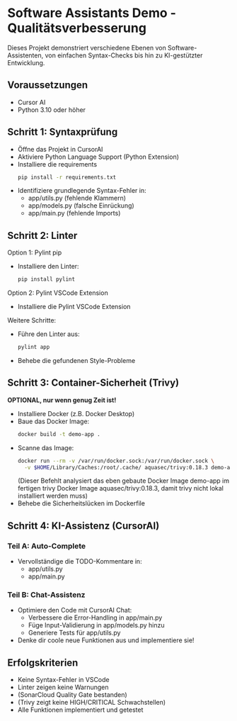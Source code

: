 # Software Assistants Demo - Qualitätsverbesserung

Dieses Projekt demonstriert verschiedene Ebenen von Software-Assistenten, von einfachen Syntax-Checks bis hin zu KI-gestützter Entwicklung.

## Voraussetzungen
- Cursor AI 
- Python 3.10 oder höher

## Schritt 1:  Syntaxprüfung
- Öffne das Projekt in CursorAI
- Aktiviere Python Language Support (Python Extension)
- Installiere die requirements
  ```bash
  pip install -r requirements.txt
  ```
- Identifiziere grundlegende Syntax-Fehler in:
  - app/utils.py (fehlende Klammern)
  - app/models.py (falsche Einrückung)
  - app/main.py (fehlende Imports)

## Schritt 2: Linter

Option 1: Pylint pip
- Installiere den Linter:
  ```bash
  pip install pylint
  ```
Option 2: Pylint VSCode Extension
- Installiere die Pylint VSCode Extension

Weitere Schritte:
- Führe den Linter aus:
  ```bash
  pylint app
  ```
- Behebe die gefundenen Style-Probleme

## Schritt 3: Container-Sicherheit (Trivy)
**OPTIONAL, nur wenn genug Zeit ist!**
- Installiere Docker (z.B. Docker Desktop)
- Baue das Docker Image:
  ```bash
  docker build -t demo-app .
  ```
- Scanne das Image:
  ```bash
  docker run --rm -v /var/run/docker.sock:/var/run/docker.sock \
    -v $HOME/Library/Caches:/root/.cache/ aquasec/trivy:0.18.3 demo-app
  ```
  (Dieser Befehlt analysiert das eben gebaute Docker Image demo-app im fertigen trivy Docker Image aquasec/trivy:0.18.3, damit trivy nicht lokal installiert werden muss)
- Behebe die Sicherheitslücken im Dockerfile

## Schritt 4: KI-Assistenz (CursorAI)
### Teil A: Auto-Complete
- Vervollständige die TODO-Kommentare in:
  - app/utils.py
  - app/main.py

### Teil B: Chat-Assistenz
- Optimiere den Code mit CursorAI Chat:
  - Verbessere die Error-Handling in app/main.py
  - Füge Input-Validierung in app/models.py hinzu
  - Generiere Tests für app/utils.py
- Denke dir coole neue Funktionen aus und implementiere sie!

## Erfolgskriterien
- Keine Syntax-Fehler in VSCode
- Linter zeigen keine Warnungen
- (SonarCloud Quality Gate bestanden)
- (Trivy zeigt keine HIGH/CRITICAL Schwachstellen)
- Alle Funktionen implementiert und getestet
